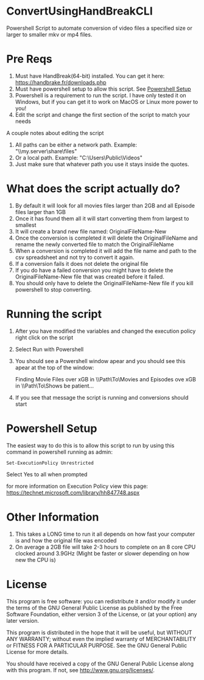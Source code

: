 # ConvertUsingHandBreakCLI
Powershell Script to automate conversion of video files a specified size or larger to smaller mkv or mp4 files.

# Pre Reqs
1. Must have HandBreak(64-bit) installed.  You can get it here: <https://handbrake.fr/downloads.php>
2. Must have powershell setup to allow this script.  See [Powershell Setup](https://github.com/Rocketcandy/ConvertUsingHandBreakCLI#powershell-setup)
3. Powershell is a requirement to run the script.  I have only tested it on Windows, but if you can get it to work on MacOS or Linux more power to you!
4. Edit the script and change the first section of the script to match your needs

A couple notes about editing the script

1. All paths can be either a network path.  Example: "\\\\my.server\share\files"
2. Or a local path.  Example: "C:\Users\Public\Videos"
3. Just make sure that whatever path you use it stays inside the quotes.
 
# What does the script actually do?

1. By default it will look for all movies files larger than 2GB and all Episode files larger than 1GB
2. Once it has found them all it will start converting them from largest to smallest
3. It will create a brand new file named: OriginalFileName-New
4. Once the conversion is completed it will delete the OriginalFileName and rename the newly converted file to match the OriginalFileName
5. When a conversion is completed it will add the file name and path to the csv spreadsheet and not try to convert it again.
6. If a conversion fails it does not delete the original file
7. If you do have a failed conversion you might have to delete the OriginalFileName-New file that was created before it failed.
8. You should only have to delete the OriginalFileName-New file if you kill powershell to stop converting.

# Running the script
1. After you have modified the variables and changed the execution policy right click on the script
2. Select Run with Powershell
3. You should see a Powershell window apear and you should see this apear at the top of the window:

    Finding Movie Files over xGB in \\\\Path\To\Movies and Episodes ove xGB in \\\\Path\To\Shows be patient...

4. If you see that message the script is running and conversions should start

# Powershell Setup
The easiest way to do this is to allow this script to run by using this command in powershell running as admin:

    Set-ExecutionPolicy Unrestricted

Select Yes to all when prompted

for more information on Execution Policy view this page: <https://technet.microsoft.com/library/hh847748.aspx>

# Other Information

1. This takes a LONG time to run it all depends on how fast your computer is and how the original file was encoded
2. On average a 2GB file will take 2-3 hours to complete on an 8 core CPU clocked around 3.9GHz (Might be faster or slower depending on how new the CPU is)

# License

This program is free software: you can redistribute it and/or modify
it under the terms of the GNU General Public License as published by
the Free Software Foundation, either version 3 of the License, or
(at your option) any later version.

This program is distributed in the hope that it will be useful,
but WITHOUT ANY WARRANTY; without even the implied warranty of
MERCHANTABILITY or FITNESS FOR A PARTICULAR PURPOSE.  See the
GNU General Public License for more details.

You should have received a copy of the GNU General Public License
along with this program.  If not, see <http://www.gnu.org/licenses/>.
